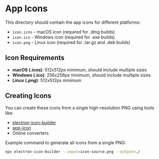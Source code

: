 # App Icons

This directory should contain the app icons for different platforms:

- `icon.icns` - macOS icon (required for .dmg builds)
- `icon.ico` - Windows icon (required for .exe builds)  
- `icon.png` - Linux icon (required for .tar.gz and .deb builds)

## Icon Requirements

- **macOS (.icns)**: 512x512px minimum, should include multiple sizes
- **Windows (.ico)**: 256x256px minimum, should include multiple sizes
- **Linux (.png)**: 512x512px minimum

## Creating Icons

You can create these icons from a single high-resolution PNG using tools like:
- [electron-icon-builder](https://www.npmjs.com/package/electron-icon-builder)
- [app-icon](https://www.npmjs.com/package/app-icon)
- Online converters

Example command to generate all icons from a single PNG:
```bash
npx electron-icon-builder --input=icon-source.png --output=./
```
